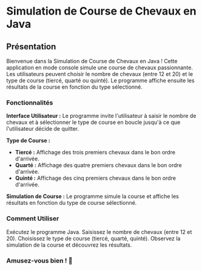 # Simulation de Course de Chevaux en Java
## Présentation

Bienvenue dans la Simulation de Course de Chevaux en Java ! Cette application en mode console simule une course de chevaux passionnante. Les utilisateurs peuvent choisir le nombre de chevaux (entre 12 et 20) et le type de course (tiercé, quarté ou quinté). Le programme affiche ensuite les résultats de la course en fonction du type sélectionné.
### Fonctionnalités

__Interface Utilisateur :__ Le programme invite l'utilisateur à saisir le nombre de chevaux et à sélectionner le type de course en boucle jusqu'à ce que l'utilisateur décide de quitter.  

__Type de Course :__  
   * __Tiercé :__ Affichage des trois premiers chevaux dans le bon ordre d'arrivée.
   * __Quarté :__ Affichage des quatre premiers chevaux dans le bon ordre d'arrivée.
   * __Quinté :__ Affichage des cinq premiers chevaux dans le bon ordre d'arrivée.
     
__Simulation de Course :__ Le programme simule la course et affiche les résultats en fonction du type de course sélectionné.    

### Comment Utiliser

Exécutez le programme Java.
Saisissez le nombre de chevaux (entre 12 et 20).
Choisissez le type de course (tiercé, quarté, quinté).
Observez la simulation de la course et découvrez les résultats.

### Amusez-vous bien ! 🏇
